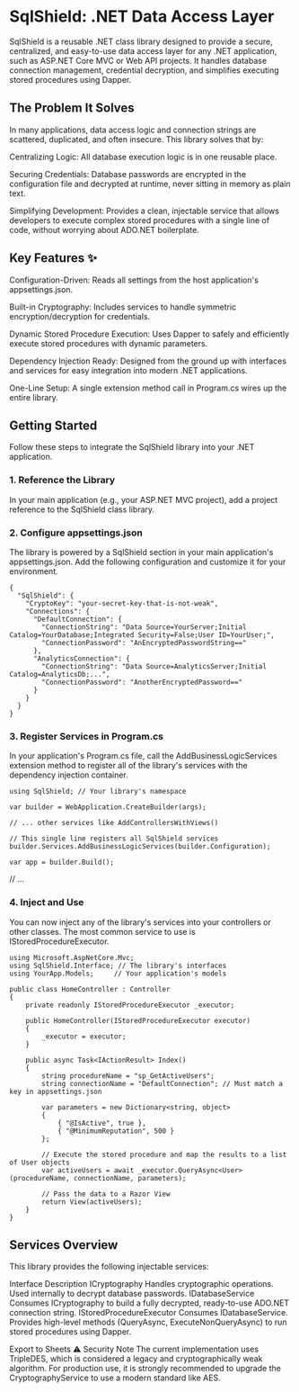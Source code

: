 # SqlShield: .NET Data Access Layer
SqlShield is a reusable .NET class library designed to provide a secure, centralized, and easy-to-use data access layer for any .NET application, such as ASP.NET Core MVC or Web API projects. It handles database connection management, credential decryption, and simplifies executing stored procedures using Dapper.

## The Problem It Solves
In many applications, data access logic and connection strings are scattered, duplicated, and often insecure. This library solves that by:

Centralizing Logic: All database execution logic is in one reusable place.

Securing Credentials: Database passwords are encrypted in the configuration file and decrypted at runtime, never sitting in memory as plain text.

Simplifying Development: Provides a clean, injectable service that allows developers to execute complex stored procedures with a single line of code, without worrying about ADO.NET boilerplate.

## Key Features ✨
Configuration-Driven: Reads all settings from the host application's appsettings.json.

Built-in Cryptography: Includes services to handle symmetric encryption/decryption for credentials.

Dynamic Stored Procedure Execution: Uses Dapper to safely and efficiently execute stored procedures with dynamic parameters.

Dependency Injection Ready: Designed from the ground up with interfaces and services for easy integration into modern .NET applications.

One-Line Setup: A single extension method call in Program.cs wires up the entire library.

## Getting Started
Follow these steps to integrate the SqlShield library into your .NET application.

### 1. Reference the Library
In your main application (e.g., your ASP.NET MVC project), add a project reference to the SqlShield class library.

### 2. Configure appsettings.json
The library is powered by a SqlShield section in your main application's appsettings.json. Add the following configuration and customize it for your environment.

```
{
  "SqlShield": {
    "CryptoKey": "your-secret-key-that-is-not-weak",
    "Connections": {
      "DefaultConnection": {
        "ConnectionString": "Data Source=YourServer;Initial Catalog=YourDatabase;Integrated Security=False;User ID=YourUser;",
        "ConnectionPassword": "AnEncryptedPasswordString=="
      },
      "AnalyticsConnection": {
        "ConnectionString": "Data Source=AnalyticsServer;Initial Catalog=AnalyticsDb;...",
        "ConnectionPassword": "AnotherEncryptedPassword=="
      }
    }
  }
}
```
### 3. Register Services in Program.cs
In your application's Program.cs file, call the AddBusinessLogicServices extension method to register all of the library's services with the dependency injection container.

```
using SqlShield; // Your library's namespace

var builder = WebApplication.CreateBuilder(args);

// ... other services like AddControllersWithViews()

// This single line registers all SqlShield services
builder.Services.AddBusinessLogicServices(builder.Configuration);

var app = builder.Build();
```
// ...
### 4. Inject and Use
You can now inject any of the library's services into your controllers or other classes. The most common service to use is IStoredProcedureExecutor.

```
using Microsoft.AspNetCore.Mvc;
using SqlShield.Interface; // The library's interfaces
using YourApp.Models;     // Your application's models

public class HomeController : Controller
{
    private readonly IStoredProcedureExecutor _executor;

    public HomeController(IStoredProcedureExecutor executor)
    {
        _executor = executor;
    }

    public async Task<IActionResult> Index()
    {
        string procedureName = "sp_GetActiveUsers";
        string connectionName = "DefaultConnection"; // Must match a key in appsettings.json

        var parameters = new Dictionary<string, object>
        {
            { "@IsActive", true },
            { "@MinimumReputation", 500 }
        };

        // Execute the stored procedure and map the results to a list of User objects
        var activeUsers = await _executor.QueryAsync<User>(procedureName, connectionName, parameters);

        // Pass the data to a Razor View
        return View(activeUsers);
    }
}
```
## Services Overview
This library provides the following injectable services:

Interface	Description
ICryptography	Handles cryptographic operations. Used internally to decrypt database passwords.
IDatabaseService Consumes ICryptography to build a fully decrypted, ready-to-use ADO.NET connection string.
IStoredProcedureExecutor Consumes IDatabaseService. Provides high-level methods (QueryAsync, ExecuteNonQueryAsync) to run stored procedures using Dapper.

Export to Sheets
⚠️ Security Note
The current implementation uses TripleDES, which is considered a legacy and cryptographically weak algorithm. For production use, it is strongly recommended to upgrade the CryptographyService to use a modern standard like AES.
